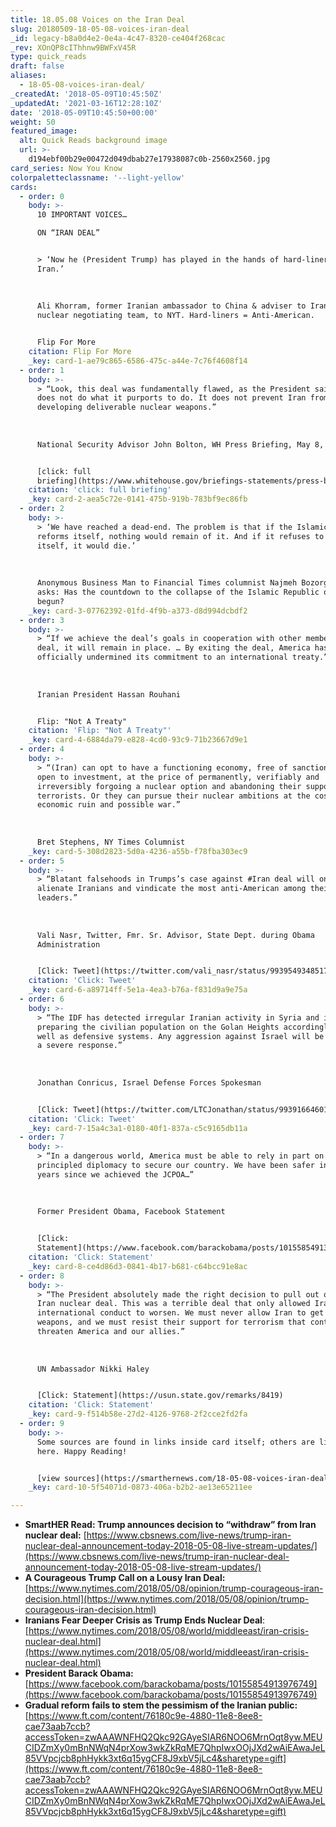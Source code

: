```yaml
---
title: 18.05.08 Voices on the Iran Deal
slug: 20180509-18-05-08-voices-iran-deal
_id: legacy-b8a0d4e2-0e4a-4c47-8320-ce404f268cac
_rev: XOnQP8cIThhnw9BWFxV45R
type: quick_reads
draft: false
aliases:
  - 18-05-08-voices-iran-deal/
_createdAt: '2018-05-09T10:45:50Z'
_updatedAt: '2021-03-16T12:28:10Z'
date: '2018-05-09T10:45:50+00:00'
weight: 50
featured_image:
  alt: Quick Reads background image
  url: >-
    d194ebf00b29e00472d049dbab27e17938087c0b-2560x2560.jpg
card_series: Now You Know
colorpaletteclassname: '--light-yellow'
cards:
  - order: 0
    body: >-
      10 IMPORTANT VOICES…  

      ON “IRAN DEAL”


      > ‘Now he (President Trump) has played in the hands of hard-liners in
      Iran.’  
        
        
        
      Ali Khorram, former Iranian ambassador to China & adviser to Iranian
      nuclear negotiating team, to NYT. Hard-liners = Anti-American.


      Flip For More
    citation: Flip For More
    _key: card-1-ae79c865-6586-475c-a44e-7c76f4608f14
  - order: 1
    body: >-
      > “Look, this deal was fundamentally flawed, as the President said.A It
      does not do what it purports to do. It does not prevent Iran from
      developing deliverable nuclear weapons.”  
        
        
        
      National Security Advisor John Bolton, WH Press Briefing, May 8, 2018


      [click: full
      briefing](https://www.whitehouse.gov/briefings-statements/press-briefing-national-security-advisor-john-bolton-iran/)
    citation: 'click: full briefing'
    _key: card-2-aea5c72e-0141-475b-919b-783bf9ec86fb
  - order: 2
    body: >-
      > ‘We have reached a dead-end. The problem is that if the Islamic Republic
      reforms itself, nothing would remain of it. And if it refuses to reform
      itself, it would die.’  
        
        
        
      Anonymous Business Man to Financial Times columnist Najmeh Bozorgmehr who
      asks: Has the countdown to the collapse of the Islamic Republic of Iran
      begun?
    _key: card-3-07762392-01fd-4f9b-a373-d8d994dcbdf2
  - order: 3
    body: >-
      > “If we achieve the deal’s goals in cooperation with other members of the
      deal, it will remain in place. … By exiting the deal, America has
      officially undermined its commitment to an international treaty.”  
        
        
        
      Iranian President Hassan Rouhani


      Flip: "Not A Treaty"
    citation: 'Flip: "Not A Treaty"'
    _key: card-4-6884da79-e828-4cd0-93c9-71b23667d9e1
  - order: 4
    body: >-
      > “(Iran) can opt to have a functioning economy, free of sanctions and
      open to investment, at the price of permanently, verifiably and
      irreversibly forgoing a nuclear option and abandoning their support for
      terrorists. Or they can pursue their nuclear ambitions at the cost of
      economic ruin and possible war.”  
        
        
        
      Bret Stephens, NY Times Columnist
    _key: card-5-308d2823-5d0a-4236-a55b-f78fba303ec9
  - order: 5
    body: >-
      > “Blatant falsehoods in Trumps’s case against #Iran deal will only
      alienate Iranians and vindicate the most anti-American among their
      leaders.”  
        
        
        
      Vali Nasr, Twitter, Fmr. Sr. Advisor, State Dept. during Obama
      Administration


      [Click: Tweet](https://twitter.com/vali_nasr/status/993954934851764225)
    citation: 'Click: Tweet'
    _key: card-6-a89714ff-5e1a-4ea3-b76a-f831d9a9e75a
  - order: 6
    body: >-
      > “The IDF has detected irregular Iranian activity in Syria and is
      preparing the civilian population on the Golan Heights accordingly, as
      well as defensive systems. Any aggression against Israel will be met with
      a severe response.”  
        
        
        
      Jonathan Conricus, Israel Defense Forces Spokesman


      [Click: Tweet](https://twitter.com/LTCJonathan/status/993916646011088896)
    citation: 'Click: Tweet'
    _key: card-7-15a4c3a1-0180-40f1-837a-c5c9165db11a
  - order: 7
    body: >-
      > “In a dangerous world, America must be able to rely in part on strong,
      principled diplomacy to secure our country. We have been safer in the
      years since we achieved the JCPOA…”  
        
        
        
      Former President Obama, Facebook Statement


      [Click:
      Statement](https://www.facebook.com/barackobama/posts/10155854913976749)
    citation: 'Click: Statement'
    _key: card-8-ce4d86d3-0841-4b17-b681-c64bcc91e8ac
  - order: 8
    body: >-
      > “The President absolutely made the right decision to pull out of the
      Iran nuclear deal. This was a terrible deal that only allowed Iran’s bad
      international conduct to worsen. We must never allow Iran to get nuclear
      weapons, and we must resist their support for terrorism that continues to
      threaten America and our allies.”  
        
        
        
      UN Ambassador Nikki Haley


      [Click: Statement](https://usun.state.gov/remarks/8419)
    citation: 'Click: Statement'
    _key: card-9-f514b58e-27d2-4126-9768-2f2cce2fd2fa
  - order: 9
    body: >-
      Some sources are found in links inside card itself; others are listed
      here. Happy Reading!


      [view sources](https://smarthernews.com/18-05-08-voices-iran-deal/)
    _key: card-10-5f54071d-0873-406a-b2b2-ae13e65211ee

---
```

* **SmartHER Read: Trump announces decision to “withdraw” from Iran nuclear deal:** [https://www.cbsnews.com/live-news/trump-iran-nuclear-deal-announcement-today-2018-05-08-live-stream-updates/](https://www.cbsnews.com/live-news/trump-iran-nuclear-deal-announcement-today-2018-05-08-live-stream-updates/)
* **A Courageous Trump Call on a Lousy Iran Deal:** [https://www.nytimes.com/2018/05/08/opinion/trump-courageous-iran-decision.html](https://www.nytimes.com/2018/05/08/opinion/trump-courageous-iran-decision.html)
* **Iranians Fear Deeper Crisis as Trump Ends Nuclear Deal**: [https://www.nytimes.com/2018/05/08/world/middleeast/iran-crisis-nuclear-deal.html](https://www.nytimes.com/2018/05/08/world/middleeast/iran-crisis-nuclear-deal.html)
* **President Barack Obama:** [https://www.facebook.com/barackobama/posts/10155854913976749](https://www.facebook.com/barackobama/posts/10155854913976749)
* **Gradual reform fails to stem the pessimism of the Iranian public:** [https://www.ft.com/content/76180c9e-4880-11e8-8ee8-cae73aab7ccb?accessToken=zwAAAWNFHQ2Qkc92GAyeSIAR6NOO6MrnOqt8yw.MEUCIDZmXy0mBnNWqN4prXow3wkZkRqME7QhpIwxOOjJXd2wAiEAwaJeL85VVpcjcb8phHykk3xt6q15ygCF8J9xbV5jLc4&sharetype=gift](https://www.ft.com/content/76180c9e-4880-11e8-8ee8-cae73aab7ccb?accessToken=zwAAAWNFHQ2Qkc92GAyeSIAR6NOO6MrnOqt8yw.MEUCIDZmXy0mBnNWqN4prXow3wkZkRqME7QhpIwxOOjJXd2wAiEAwaJeL85VVpcjcb8phHykk3xt6q15ygCF8J9xbV5jLc4&sharetype=gift)